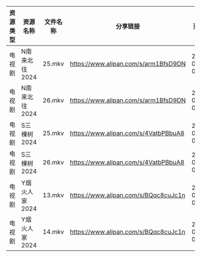 | 资源类型 | 资源名称      | 文件名称   | 分享链接                                 | 更新时间                |
| ---- | --------- | ------ | ------------------------------------ | ------------------- |
| 电视剧  | N南来北往2024 | 25.mkv | https://www.alipan.com/s/arm1BfsD9DN | 2024-02-19 07:20:21 |
| 电视剧  | N南来北往2024 | 26.mkv | https://www.alipan.com/s/arm1BfsD9DN | 2024-02-19 07:20:21 |
| 电视剧  | S三棵树2024  | 25.mkv | https://www.alipan.com/s/4VatbPBbuA8 | 2024-02-19 07:20:26 |
| 电视剧  | S三棵树2024  | 26.mkv | https://www.alipan.com/s/4VatbPBbuA8 | 2024-02-19 07:20:26 |
| 电视剧  | Y烟火人家2024 | 13.mkv | https://www.alipan.com/s/BQqc8cuJc1n | 2024-02-19 07:20:42 |
| 电视剧  | Y烟火人家2024 | 14.mkv | https://www.alipan.com/s/BQqc8cuJc1n | 2024-02-19 07:20:42 |
